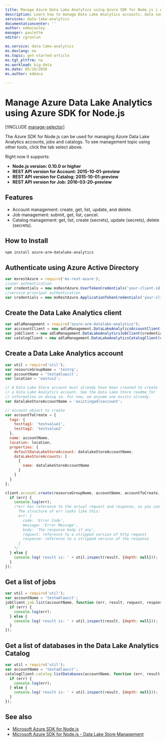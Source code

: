 ```yaml
---
title: Manage Azure Data Lake Analytics using Azure SDK for Node.js | Azure
description: Learn how to manage Data Lake Analytics accounts, data sources, jobs and users using Azure SDK for Node.js
services: data-lake-analytics
documentationcenter: ''
author: edmacauley
manager: paulettm
editor: cgronlun

ms.service: data-lake-analytics
ms.devlang: na
ms.topic: get-started-article
ms.tgt_pltfrm: na
ms.workload: big-data
ms.date: 05/16/2016
ms.author: edmaca

---
```

# Manage Azure Data Lake Analytics using Azure SDK for Node.js
[!INCLUDE [manage-selector](../../includes/data-lake-analytics-selector-manage.md)]

The Azure SDK for Node.js can be used for managing Azure Data Lake Analytics accounts, jobs and catalogs. To see management topic using other tools, click the tab select above.

Right now it supports:

* **Node.js version: 0.10.0 or higher**
* **REST API version for Account: 2015-10-01-preview**
* **REST API version for Catalog: 2015-10-01-preview**
* **REST API version for Job: 2016-03-20-preview**

## Features
* Account management: create, get, list, update, and delete.
* Job management: submit, get, list, cancel.
* Catalog management: get, list, create (secrets), update (secrets), delete (secrets).

## How to Install
```bash
npm install azure-arm-datalake-analytics
```

## Authenticate using Azure Active Directory
 ```javascript
 var msrestAzure = require('ms-rest-azure');
 //user authentication
 var credentials = new msRestAzure.UserTokenCredentials('your-client-id', 'your-domain', 'your-username', 'your-password', 'your-redirect-uri');
 //service principal authentication
 var credentials = new msRestAzure.ApplicationTokenCredentials('your-client-id', 'your-domain', 'your-secret');
 ```

## Create the Data Lake Analytics client
```javascript
var adlaManagement = require("azure-arm-datalake-analytics");
var acccountClient = new adlaManagement.DataLakeAnalyticsAccountClient(credentials, 'your-subscription-id');
var jobClient = new adlaManagement.DataLakeAnalyticsJobClient(credentials, 'azuredatalakeanalytics.net');
var catalogClient = new adlaManagement.DataLakeAnalyticsCatalogClient(credentials, 'azuredatalakeanalytics.net');
```

## Create a Data Lake Analytics account
```javascript
var util = require('util');
var resourceGroupName = 'testrg';
var accountName = 'testadlaacct';
var location = 'eastus2';

// A Data Lake Store account must already have been created to create
// a Data Lake Analytics account. See the Data Lake Store readme for
// information on doing so. For now, we assume one exists already.
var datalakeStoreAccountName = 'existingadlsaccount';

// account object to create
var accountToCreate = {
  tags: {
    testtag1: 'testvalue1',
    testtag2: 'testvalue2'
  },
  name: accountName,
  location: location,
  properties: {
    defaultDataLakeStoreAccount: datalakeStoreAccountName,
    dataLakeStoreAccounts: [
      {
        name: datalakeStoreAccountName
      }
    ]
  }
};

client.account.create(resourceGroupName, accountName, accountToCreate, function (err, result, request, response) {
  if (err) {
    console.log(err);
    /*err has reference to the actual request and response, so you can see what was sent and received on the wire.
      The structure of err looks like this:
      err: {
        code: 'Error Code',
        message: 'Error Message',
        body: 'The response body if any',
        request: reference to a stripped version of http request
        response: reference to a stripped version of the response
      }
    */
  } else {
    console.log('result is: ' + util.inspect(result, {depth: null}));
  }
});
```

## Get a list of jobs
```javascript
var util = require('util');
var accountName = 'testadlaacct';
jobClient.job.list(accountName, function (err, result, request, response) {
  if (err) {
    console.log(err);
  } else {
    console.log('result is: ' + util.inspect(result, {depth: null}));
  }
});
```

## Get a list of databases in the Data Lake Analytics Catalog
```javascript
var util = require('util');
var accountName = 'testadlaacct';
catalogClient.catalog.listDatabases(accountName, function (err, result, request, response) {
  if (err) {
    console.log(err);
  } else {
    console.log('result is: ' + util.inspect(result, {depth: null}));
  }
});
```

## See also
* [Microsoft Azure SDK for Node.js](https://github.com/azure/azure-sdk-for-node)
* [Microsoft Azure SDK for Node.js - Data Lake Store Management](https://github.com/Azure/azure-sdk-for-node/tree/autorest/lib/services/dataLake.Store)

